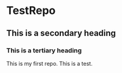# TestRepo
## This is a secondary heading
### This is a tertiary heading
This is my first repo. This is a test. 
